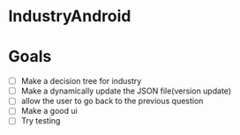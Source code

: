 # IndustryAndroid
# Goals
- [ ] Make a decision tree for industry
- [ ] Make a dynamically update the JSON file(version update)
- [ ] allow the user to go back to the previous question
- [ ] Make a good ui
- [ ] Try testing
